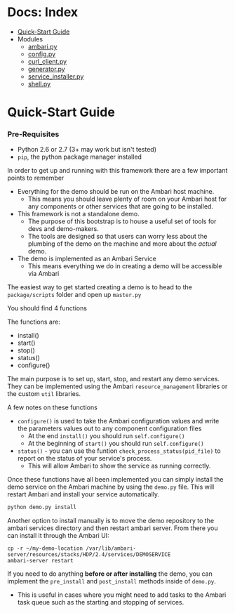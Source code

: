 
# Docs: Index

- [Quick-Start Guide](#quick-start-guide)
- Modules
  - [ambari.py](ambari.md)
  - [config.py](config.md)
  - [curl_client.py](curl_client.md)
  - [generator.py](generator.md)
  - [service_installer.py](service_installer.md)
  - [shell.py](shell.md)

<a name="quick-start-guide"></a>

# Quick-Start Guide

### Pre-Requisites

- Python 2.6 or 2.7 (3+ may work but isn't tested)
- `pip`, the python package manager installed


In order to get up and running with this framework there are a few important points to remember

- Everything for the demo should be run on the Ambari host machine.
  - This means you should leave plenty of room on your Ambari host for any components or other services that are going to be installed.
- This framework is not a standalone demo.
  - The purpose of this bootstrap is to house a useful set of tools for devs and demo-makers.
  - The tools are designed so that users can worry less about the plumbing of the demo on the machine and more about the _actual_ demo.
- The demo is implemented as an Ambari Service
  - This means everything we do in creating a demo will be accessible via Ambari
  
The easiest way to get started creating a demo is to head to the `package/scripts` folder and open up `master.py`

You should find 4 functions

The functions are:

- install()
- start()
- stop()
- status()
- configure()

The main purpose is to set up, start, stop, and restart any demo services. They can be implemented using the Ambari `resource_management` libraries or the custom `util` libraries.

A few notes on these functions

- `configure()` is used to take the Ambari configuration values and write the parameters values out to any component configuration files
  - At the end `install()` you should run `self.configure()`
  - At the beginning of `start()` you should run `self.configure()`
- `status()` - you can use the funtion `check_process_status(pid_file)` to report on the status of your service's process.
  - This will allow Ambari to show the service as running correctly.
  
Once these functions have all been implemented you can simply install the demo service on the Ambari machine by using the `demo.py` file. This will restart Ambari and install your service automatically.

```sh
python demo.py install
```

Another option to install manually is to move the demo repository to the ambari services directory and then restart ambari server. From there you can install it through the Ambari UI:

	cp -r ~/my-demo-location /var/lib/ambari-server/resources/stacks/HDP/2.4/services/DEMOSERVICE
	ambari-server restart


If you need to do anything **before or after installing** the demo, you can implement the `pre_install` and `post_install` methods inside of `demo.py`.  
  - This is useful in cases where you might need to add tasks to the Ambari task queue such as the starting and stopping of services.
  


